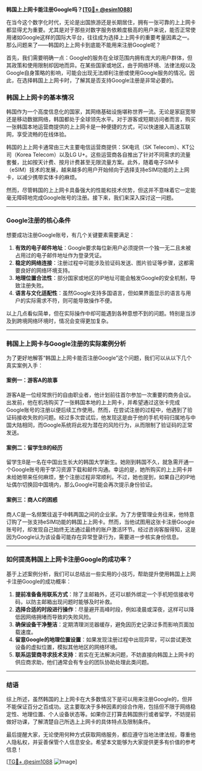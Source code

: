 **韩国上上网卡能注册Google吗？[[TG💪+ @esim1088](https://t.me/s/esim1088)]**

在当今这个数字化时代，无论是出国旅游还是长期居住，拥有一张可靠的上上网卡都显得尤为重要。尤其是对于那些对数字服务依赖度极高的用户来说，能否正常使用诸如Google这样的国际大平台，往往成为选择上上网卡的重要考量因素之一。那么问题来了——韩国的上上网卡到底能不能用来注册Google呢？

首先，我们需要明确一点：Google的服务在全球范围内拥有庞大的用户群体，但其政策和使用限制却因地而异。在某些国家或地区，由于网络环境、法律法规以及Google自身策略的影响，可能会出现无法顺利注册或使用Google服务的情况。因此，在选择韩国上上网卡时，了解其是否支持Google注册是非常必要的。

### 韩国上上网卡的基本情况

韩国作为一个高度信息化的国家，其网络基础设施堪称世界一流。无论是家庭宽带还是移动数据网络，韩国都处于全球领先水平。对于游客或短期访问者而言，购买一张韩国本地运营商提供的上上网卡是一种便捷的方式，可以快速接入高速互联网，享受流畅的在线体验。

韩国的上上网卡通常由三大主要电信运营商提供：SK电讯（SK Telecom）、KT公司（Korea Telecom）以及LG U+。这些运营商各自推出了针对不同需求的流量套餐，比如按天计费、按月计费甚至无限流量方案。此外，随着电子SIM卡（eSIM）技术的发展，越来越多的用户开始倾向于选择支持eSIM功能的上上网卡，以减少携带实体卡的麻烦。

然而，尽管韩国的上上网卡具备强大的性能和技术优势，但这并不意味着它一定能毫无障碍地完成Google账号的注册。接下来，我们来深入探讨这一问题。

---

### Google注册的核心条件

想要成功注册Google账号，有几个关键要素需要满足：

1. **有效的电子邮件地址**：Google要求每位新用户必须提供一个独一无二且未被占用过的电子邮件地址作为登录凭证。
2. **稳定的网络连接**：注册过程中可能涉及验证码发送、图片验证等步骤，这都需要良好的网络环境支持。
3. **地理位置合法性**：部分国家或地区的IP地址可能会触发Google的安全机制，导致注册失败。
4. **语言与文化适配性**：虽然Google支持多国语言，但如果界面显示的语言与用户的实际需求不符，则可能导致操作不便。

以上几点看似简单，但在实际操作中却可能遇到各种意想不到的问题。特别是当涉及到跨境网络环境时，情况会变得更加复杂。

---

### 韩国上上网卡与Google注册的实际案例分析

为了更好地解答“韩国上上网卡能否注册Google”这个问题，我们可以从以下几个真实案例入手：

#### 案例一：游客A的故事
游客A是一位经常旅行的自由职业者，他计划前往首尔参加一次重要的商务会议。出发前，他在机场购买了一张韩国本地的上上网卡，并希望通过这张卡完成Google账号的注册以便后续工作使用。然而，在尝试注册的过程中，他遇到了验证码接收失败的问题。经过多次尝试后，他发现这是由于他的手机号码归属地与中国大陆相同，而Google系统将此视为潜在的风险行为，从而限制了验证码的正常发送。

#### 案例二：留学生B的经历
留学生B是一名在中国出生长大的韩国大学新生。她刚到韩国不久，就急需开通一个Google账号用于学习资源下载和邮件沟通。幸运的是，她所购买的上上网卡并未给她带来任何麻烦，整个注册过程非常顺利。不过，她也提到，如果自己的IP地址偶尔切换回中国境内，那么Google可能会再次提示身份验证。

#### 案例三：商人C的困惑
商人C是一名频繁往返于中韩两国之间的企业家。为了方便管理业务往来，他特意订购了一张支持eSIM功能的韩国上上网卡。然而，当他试图用这张卡注册Google账号时，却发现自己始终无法通过最终的账户激活环节。经过咨询客服得知，这是因为Google认为该设备可能存在异常登录行为，需要进一步核实身份信息。

---

### 如何提高韩国上上网卡注册Google的成功率？

基于上述案例分析，我们可以总结出一些实用的小技巧，帮助提升使用韩国上上网卡注册Google的成功概率：

1. **提前准备备用联系方式**：除了主邮箱外，还可以额外绑定一个手机短信接收号码，以防主邮箱出现问题时能够及时补救。
2. **选择合适的时段进行操作**：尽量避开高峰时段，例如凌晨或深夜，这样可以降低因网络拥堵而导致的失败风险。
3. **确保设备干净整洁**：定期清理浏览器缓存，避免因历史记录过多而影响页面加载速度。
4. **留意Google的地理位置设置**：如果发现注册过程中出现异常，可以尝试更改设备的虚拟位置，模拟其他地区的网络环境。
5. **联系运营商寻求技术支持**：若实在无法解决问题，不妨直接向韩国上上网卡的供应商求助，他们通常会有专业的团队协助处理此类问题。

---

### 结语

综上所述，虽然韩国的上上网卡在大多数情况下是可以用来注册Google的，但并不能保证百分之百成功。这主要取决于多种因素的综合作用，包括但不限于网络稳定性、地理位置、个人设备状态等。如果你正打算去韩国旅行或者留学，不妨提前做好功课，了解清楚自己所选上上网卡的具体特点及限制条件。

最后提醒大家，无论使用何种方式获取网络服务，都应遵守当地法律法规，尊重他人隐私权，并妥善保管个人信息安全。希望本文能够为大家提供更多有价值的参考信息！

[[TG💪+ @esim1088](https://t.me/s/esim1088) ![Image](https://i.postimg.cc/4NQfJmqS/Snipaste-2025-05-13-00-14-12.png)]